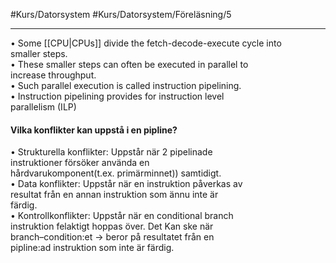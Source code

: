 #Kurs/Datorsystem #Kurs/Datorsystem/Föreläsning/5  
***
• Some [[CPU|CPUs]] divide the fetch-decode-execute cycle into  
smaller steps.  
• These smaller steps can often be executed in parallel to  
increase throughput.  
• Such parallel execution is called instruction pipelining.  
• Instruction pipelining provides for instruction level  
parallelism (ILP)

#### Vilka konflikter kan uppstå i en pipline?  
• Strukturella konflikter: Uppstår när 2 pipelinade  
instruktioner försöker använda en  
hårdvarukomponent(t.ex. primärminnet)) samtidigt.  
• Data konflikter: Uppstår när en instruktion påverkas av  
resultat från en annan instruktion som ännu inte är  
färdig.  
• Kontrollkonflikter: Uppstår när en conditional branch  
instruktion felaktigt hoppas över. Det Kan ske när  
branch–condition:et -> beror på resultatet från en  
pipline:ad instruktion som inte är färdig.
